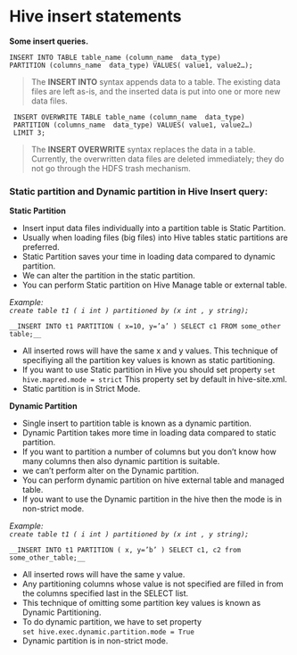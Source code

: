 # Hive insert statements

**Some insert queries.**

```
INSERT INTO TABLE table_name (column_name  data_type)
PARTITION (columns_name  data_type) VALUES( value1, value2…);
```
> The **INSERT INTO** syntax appends data to a table. The existing data files are left as-is, and the inserted data is put 
  into one or more new data files.
```
 INSERT OVERWRITE TABLE table_name (column_name  data_type)
 PARTITION (columns_name  data_type) VALUES( value1, value2…)
 LIMIT 3;
```
> The **INSERT OVERWRITE** syntax replaces the data in a table. Currently, the overwritten data files are deleted immediately; 
  they do not go through the HDFS trash mechanism.

### Static partition and Dynamic partition in Hive Insert query:

__Static Partition__

   - Insert input data files individually into a partition table is Static Partition.
   - Usually when loading files (big files) into Hive tables static partitions are preferred.
   - Static Partition saves your time in loading data compared to dynamic partition.
   - We can alter the partition in the static partition.
   - You can perform Static partition on Hive Manage table or external table.
   
*Example:*    
*```create table t1 ( i int ) partitioned by (x int , y string);```*

``` __INSERT INTO t1 PARTITION ( x=10, y=’a’ ) SELECT c1 FROM some_other table;__ ```

   - All inserted rows will have the same x and y values. This technique of specifiying all the partition key values is known as static      partitioning.
   - If you want to use Static partition in Hive you should set property 
      ``` set hive.mapred.mode = strict ``` 
          This property set by default in hive-site.xml.
   - Static partition is in Strict Mode.

   
__Dynamic Partition__

   - Single insert to partition table is known as a dynamic partition.
   - Dynamic Partition takes more time in loading data compared to static partition.
   - If you want to partition a number of columns but you don’t know how many columns then also dynamic partition is suitable.
   - we can’t perform alter on the Dynamic partition.
   - You can perform dynamic partition on hive external table and managed table.
   - If you want to use the Dynamic partition in the hive then the mode is in non-strict mode.
   
*Example:*    
*```create table t1 ( i int ) partitioned by (x int , y string);```*

``` __INSERT INTO t1 PARTITION ( x, y=’b’ ) SELECT c1, c2 from some_other_table;__ ```

   - All inserted rows will have the same y value.
   - Any partitioning columns whose value is not specified are filled in from the columns specified last in the SELECT list.
   - This technique of omitting some partition key values is known as Dynamic Partitioning.
   - To do dynamic partition, we have to set property  
     ``` set hive.exec.dynamic.partition.mode = True ```
  - Dynamic partition is in non-strict mode.

